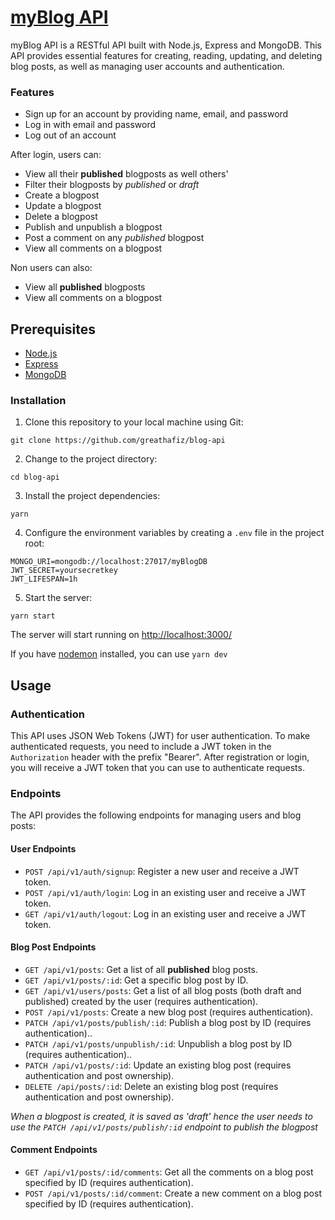# [myBlog API](https://github.com/greathafiz/blog-api)

myBlog API is a RESTful API built with Node.js, Express and MongoDB. This API provides essential features for creating, reading, updating, and deleting blog posts, as well as managing user accounts and authentication.

### Features
- Sign up for an account by providing name, email, and password
- Log in with email and password
- Log out of an account

After login, users can:
* View all their **published** blogposts as well others'
* Filter their blogposts by *published* or *draft*
* Create a blogpost
* Update a blogpost
* Delete a blogpost
* Publish and unpublish a blogpost
* Post a comment on any *published* blogpost
* View all comments on a blogpost

Non users can also:
* View all **published** blogposts
* View all comments on a blogpost

## Prerequisites
* [Node.js](https://nodejs.org/)
* [Express](https://expressjs.com/)
* [MongoDB](https://www.mongodb.com/)

### Installation
1. Clone this repository to your local machine using Git:
```
git clone https://github.com/greathafiz/blog-api
```

2. Change to the project directory:
```
cd blog-api
```

3. Install the project dependencies:
```
yarn
```

4. Configure the environment variables by creating a `.env` file in the project root:
```
MONGO_URI=mongodb://localhost:27017/myBlogDB
JWT_SECRET=yoursecretkey
JWT_LIFESPAN=1h
```

5. Start the server:
```
yarn start
```
The server will start running on [http://localhost:3000/](http://localhost:3000/)

If you have [nodemon](https://www.npmjs.com/package/nodemon) installed, you can use `yarn dev`

## Usage
### Authentication

This API uses JSON Web Tokens (JWT) for user authentication. To make authenticated requests, you need to include a JWT token in the `Authorization` header with the prefix "Bearer". After registration or login, you will receive a JWT token that you can use to authenticate requests.
### Endpoints

The API provides the following endpoints for managing users and blog posts:

#### User Endpoints

- `POST /api/v1/auth/signup`: Register a new user and receive a JWT token.
- `POST /api/v1/auth/login`: Log in an existing user and receive a JWT token.
- `GET /api/v1/auth/logout`: Log in an existing user and receive a JWT token.

#### Blog Post Endpoints

- `GET /api/v1/posts`: Get a list of all **published** blog posts.
- `GET /api/v1/posts/:id`: Get a specific blog post by ID.
- `GET /api/v1/users/posts`: Get a list of all blog posts (both draft and published) created by the user (requires authentication).
- `POST /api/v1/posts`: Create a new blog post (requires authentication).
- `PATCH /api/v1/posts/publish/:id`: Publish a blog post by ID (requires authentication)..
- `PATCH /api/v1/posts/unpublish/:id`: Unpublish a blog post by ID (requires authentication)..
- `PATCH /api/v1/posts/:id`: Update an existing blog post (requires authentication and post ownership).
- `DELETE /api/posts/:id`: Delete an existing blog post (requires authentication and post ownership).

*When a blogpost is created, it is saved as 'draft' hence the user needs to use the `PATCH /api/v1/posts/publish/:id` endpoint to publish the blogpost*

#### Comment Endpoints

- `GET /api/v1/posts/:id/comments`: Get all the comments on a blog post specified by ID (requires authentication).
- `POST /api/v1/posts/:id/comment`: Create a new comment on a blog post specified by ID (requires authentication).